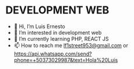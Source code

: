 <h1>DEVELOPMENT WEB</h1>

- 👋 Hi, I’m Luis Ernesto
- 👀 I’m interested in development web
- 🌱 I’m currently learning PHP, REACT JS
- 📫 How to reach me <lf1street953@gmail.com> or https://api.whatsapp.com/send?phone=+50373029987&text=Hola%20Luis

<!---
LErnesto503/LErnesto503 is a ✨ special ✨ repository because its `README.md` (this file) appears on your GitHub profile.
You can click the Preview link to take a look at your changes.
--->

